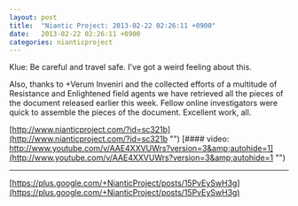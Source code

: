 ```yaml
---
layout: post
title:  "Niantic Project: 2013-02-22 02:26:11 +0900"
date:   2013-02-22 02:26:11 +0900
categories: nianticproject
---
```

Klue: Be careful and travel safe. I've got a weird feeling about this. 

Also, thanks to +Verum Inveniri and the collected efforts of a multitude of Resistance and Enlightened field agents we have retrieved all the pieces of the document released earlier this week. Fellow online investigators were quick to assemble the pieces of the document. Excellent work, all. 

[http://www.nianticproject.com/?id=sc321b](http://www.nianticproject.com/?id=sc321b "")
[#### video: http://www.youtube.com/v/AAE4XXVUWrs?version=3&amp;autohide=1](http://www.youtube.com/v/AAE4XXVUWrs?version=3&amp;autohide=1 "")
- - -
[https://plus.google.com/+NianticProject/posts/15PvEySwH3g](https://plus.google.com/+NianticProject/posts/15PvEySwH3g)
